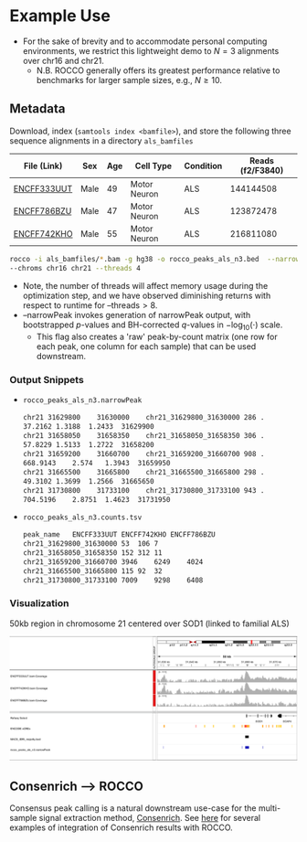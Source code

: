 # Example Use

* For the sake of brevity and to accommodate personal computing environments, we restrict this lightweight demo to $N=3$ alignments over chr16 and chr21.
  * N.B. ROCCO generally offers its greatest performance relative to benchmarks for larger sample sizes, e.g., $N \geq 10$.

## Metadata

Download, index (`samtools index <bamfile>`), and store the following three sequence alignments in a directory `als_bamfiles`

| File (Link) | Sex  | Age | Cell Type     | Condition | Reads (f2/F3840) |
|-------------|------|-----|---------------|-----------|---------------|
| [ENCFF333UUT](https://www.encodeproject.org/files/ENCFF333UUT) | Male | 49  | Motor Neuron | ALS       | 144144508 |
| [ENCFF786BZU](https://www.encodeproject.org/files/ENCFF786BZU) | Male | 47  | Motor Neuron | ALS       | 123872478 |
| [ENCFF742KHO](https://www.encodeproject.org/files/ENCFF742KHO) | Male | 55  | Motor Neuron | ALS       | 216811080 |

```bash
rocco -i als_bamfiles/*.bam -g hg38 -o rocco_peaks_als_n3.bed  --narrowPeak \
--chroms chr16 chr21 --threads 4
```

* Note, the number of threads will affect memory usage during the optimization step, and we have observed diminishing returns with respect to runtime for $\textsf{--threads} > 8$.
* $\textsf{--narrowPeak}$ invokes generation of narrowPeak output, with bootstrapped $p$-values and BH-corrected $q$-values in $-\log_{10}(\cdot)$ scale.
  * This flag also creates a 'raw' peak-by-count matrix (one row for each peak, one column for each sample) that can be used downstream.

### Output Snippets

* `rocco_peaks_als_n3.narrowPeak`

  ```plain
  chr21	31629800	31630000	chr21_31629800_31630000	286	.	37.2162	1.3188	1.2433	31629900
  chr21	31658050	31658350	chr21_31658050_31658350	306	.	57.8229	1.5133	1.2722	31658200
  chr21	31659200	31660700	chr21_31659200_31660700	908	.	668.9143	2.574	1.3943	31659950
  chr21	31665500	31665800	chr21_31665500_31665800	298	.	49.3102	1.3699	1.2566	31665650
  chr21	31730800	31733100	chr21_31730800_31733100	943	.	704.5196	2.8751	1.4623	31731950
  ```

* `rocco_peaks_als_n3.counts.tsv`

    ```plain
    peak_name	ENCFF333UUT	ENCFF742KHO	ENCFF786BZU
    chr21_31629800_31630000	53	106	7
    chr21_31658050_31658350	152	312	11
    chr21_31659200_31660700	3946	6249	4024
    chr21_31665500_31665800	115	92	32
    chr21_31730800_31733100	7009	9298	6408
    ```

### Visualization

50kb region in chromosome 21 centered over $\textsf{SOD1}$ (linked to familial ALS)

![igv_example](als_n3_igv.png)

## Consenrich --> ROCCO

Consensus peak calling is a natural downstream use-case for the multi-sample signal extraction method, [Consenrich](https://github.com/nolan-h-hamilton/Consenrich). See [here](https://github.com/nolan-h-hamilton/Consenrich/blob/main/docs/consensus_peaks.md) for several examples of integration of Consenrich results with ROCCO.
